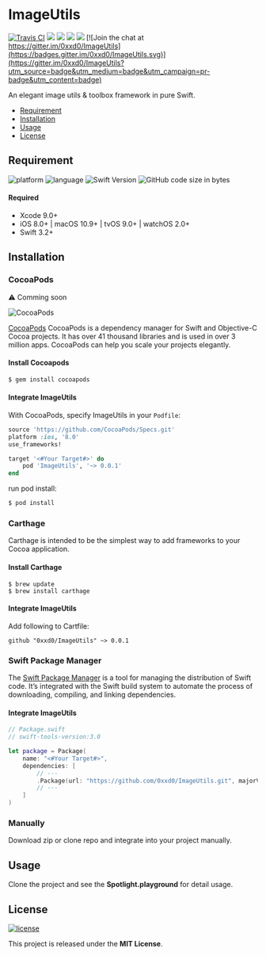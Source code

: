 
# ImageUtils

[![Travis CI](https://img.shields.io/travis/0xxd0/ImageUtils.svg)](https://www.travis-ci.org/0xxd0/ImageUtils)
![](https://img.shields.io/badge/CocoaPods-✘-red.svg)
![](https://img.shields.io/badge/Carthage-✔-red.svg)
![](https://img.shields.io/badge/SPM-✔-red.svg)
![](https://img.shields.io/github/repo-size/0xxd0/ImageUtils.svg)
[![Join the chat at https://gitter.im/0xxd0/ImageUtils](https://badges.gitter.im/0xxd0/ImageUtils.svg)](https://gitter.im/0xxd0/ImageUtils?utm_source=badge&utm_medium=badge&utm_campaign=pr-badge&utm_content=badge)

An elegant image utils & toolbox framework in pure Swift.

- [Requirement](#requirement)
- [Installation](#installation)
- [Usage](#usage)
- [License](#license)

## Requirement

![platform](https://img.shields.io/badge/platform-iOS%20%7C%20macOS%20%7C%20tvOS%20%7C%20watchOS-ed523f.svg)    ![language](https://img.shields.io/github/languages/top/0xxd0/ImageUtils.svg?colorB=ed523f)  ![Swift Version](https://img.shields.io/badge/Swift-3.2%20%7C%204.0-ed523f.svg)   ![GitHub code size in bytes](https://img.shields.io/github/languages/code-size/0xxd0/ImageUtils.svg?colorB=ed523f)

#### Required
- Xcode 9.0+
- iOS 8.0+ | macOS 10.9+ | tvOS 9.0+ | watchOS 2.0+
- Swift 3.2+

## Installation

### CocoaPods 

⚠️ Comming soon

![CocoaPods](https://img.shields.io/cocoapods/v/ImageUtils.svg)

[CocoaPods](http://cocoapods.org) CocoaPods is a dependency manager for Swift and Objective-C Cocoa projects. It has over 41 thousand libraries and is used in over 3 million apps. CocoaPods can help you scale your projects elegantly. 

#### Install Cocoapods

```bash
$ gem install cocoapods
```

#### Integrate ImageUtils

With CocoaPods, specify ImageUtils in your `Podfile`:

```ruby
source 'https://github.com/CocoaPods/Specs.git'
platform :ios, '8.0'
use_frameworks!

target '<#Your Target#>' do
    pod 'ImageUtils', '~> 0.0.1'
end
```

run pod install:

```bash
$ pod install
```

### Carthage

Carthage is intended to be the simplest way to add frameworks to your Cocoa application.

#### Install Carthage 

```shell
$ brew update
$ brew install carthage
```

#### Integrate ImageUtils

Add following to Cartfile:

```
github "0xxd0/ImageUtils" ~> 0.0.1
```

### Swift Package Manager

The [Swift Package Manager](https://swift.org/package-manager/) is a tool for managing the distribution of Swift code. It’s integrated with the Swift build system to automate the process of downloading, compiling, and linking dependencies.

#### Integrate ImageUtils

```swift
// Package.swift
// swift-tools-version:3.0

let package = Package(
    name: "<#Your Target#>",
    dependencies: [
        // ···
        .Package(url: "https://github.com/0xxd0/ImageUtils.git", majorVersion: 0)
        // ···
    ]
)
```

### Manually

Download zip or clone repo and integrate into your project manually.

## Usage

Clone the project and see the **Spotlight.playground** for detail usage.

## License
[![license](https://img.shields.io/github/license/0xxd0/ImageUtils.svg?colorA=24292e&colorB=24292e&style=flat)](https://github.com/0xxd0/ImageUtils/blob/master/LICENSE)

This project is released under the **MIT License**.
